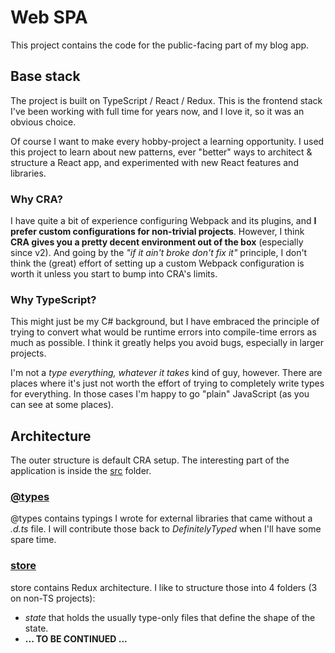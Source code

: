# Web SPA
This project contains the code for the public-facing part of my blog app. 

## Base stack
The project is built on TypeScript / React / Redux.
This is the frontend stack I've been working with full time for years now, and I love it, so it was an obvious choice.

Of course I want to make every hobby-project a learning opportunity. I used this project to learn about new patterns, 
ever "better" ways to architect & structure a React app, and experimented with new React features and libraries.

### Why CRA?
I have quite a bit of experience configuring Webpack and its plugins, and **I prefer custom configurations for non-trivial projects**.
However, I think **CRA gives you a pretty decent environment out of the box** (especially since v2).
And going by the *"if it ain't broke don't fix it"* principle, I don't think the (great) effort of setting up a custom Webpack configuration is worth it unless you start to bump into CRA's limits.

### Why TypeScript?
This might just be my C# background, but I have embraced the principle of trying to convert what would be runtime errors into compile-time errors as much as possible.
I think it greatly helps you avoid bugs, especially in larger projects.

I'm not a *type everything, whatever it takes* kind of guy, however.
There are places where it's just not worth the effort of trying to completely write types for everything. In those cases I'm happy to go "plain" JavaScript (as you can see at some places).

## Architecture
The outer structure is default CRA setup. The interesting part of the application is inside the [src](./src) folder.

### [@types](./src/@types)
@types contains typings I wrote for external libraries that came without a *.d.ts* file. I will contribute those back to *DefinitelyTyped* when I'll have some spare time.

### [store](./src/@store)

store contains Redux architecture. I like to structure those into 4 folders (3 on non-TS projects):
- *state* that holds the usually type-only files that define the shape of the state.
- **... TO BE CONTINUED ...**
